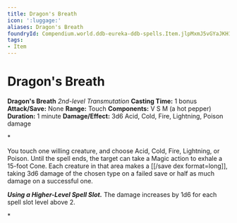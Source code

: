 ```yaml
---
title: Dragon's Breath
icon: ':luggage:'
aliases: Dragon's Breath
foundryId: Compendium.world.ddb-eureka-ddb-spells.Item.jlpMxmJ5vGYaJKH1
tags:
- Item
---
```


# Dragon's Breath

**Dragon's Breath**
_2nd-level Transmutation_
**Casting Time:** 1 bonus
**Attack/Save:** None
**Range:** Touch
**Components:** V S M (a hot pepper)
**Duration:** 1 minute
**Damage/Effect:** 3d6 Acid, Cold, Fire, Lightning, Poison damage

*<p>You touch one willing creature, and choose Acid, Cold, Fire, Lightning, or Poison. Until the spell ends, the target can take a Magic action to exhale a 15-foot Cone. Each creature in that area makes a [[/save dex format=long]], taking 3d6 damage of the chosen type on a failed save or half as much damage on a successful one.

***Using a Higher-Level Spell Slot.*** The damage increases by 1d6 for each spell slot level above 2.</p>*